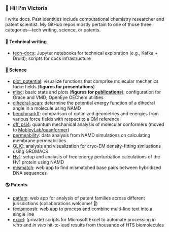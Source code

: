 ### 👋 Hi! I'm Victoria

I write docs. Past identities include computational chemistry researcher and patent scientist. My GitHub repos mostly pertain to one of those three categories—tech writing, science, or patents.

#### 📝 Technical writing

* [tech-docs](https://github.com/vtlim/tech-docs): Jupyter notebooks for technical exploration (e.g., Kafka + Druid); scripts for docs infrastructure

#### 🔬 Science

* [plot_potential](https://github.com/vtlim/plot_potential): visualize functions that comprise molecular mechanics force fields (__figures for presentations__)
* [misc](https://github.com/vtlim/misc): basic stats and plots (__figures for [publications](https://scholar.google.com/citations?hl=en&user=aGYEEPUAAAAJ&view_op=list_works)__);  configuration for Grace and VMD; OpenEye OEChem utilities
* [dihedral-scan](https://github.com/vtlim/dihedral-scan): determine the potential energy function of a dihedral angle in a molecule using NAMD
* [benchmarkff](https://github.com/MobleyLab/benchmarkff): comparison of optimized geometries and energies from various force fields with respect to a QM reference
* [off_psi4](https://github.com/vtlim/off_psi4): quantum mechanical analysis of molecular conformers (moved to [MobleyLab/quanformer](https://github.com/MobleyLab/quanformer))
* [permeability](https://github.com/vtlim/permeability): data analysis from NAMD simulations on calculating membrane permeabilities
* [GLIC](https://github.com/vtlim/GLIC): analysis and visualization for cryo-EM density-fitting simluations using GROMACS
* [Hv1](https://github.com/vtlim/Hv1): setup and analysis of free energy perturbation calculations of the Hv1 protein using NAMD
* [mismatch](https://github.com/vtlim/mismatch): web app to find mismatched base pairs between hybridized DNA sequences

#### 🌎  Patents

* [patfam](https://github.com/vtlim/patfam): web app for analysis of patent families across different jurisdictions (collaborations welcome! 👯)
* [textsmoosh](https://github.com/vtlim/textsmoosh): web app to process and combine multi-line text into a single line
* [excel](https://github.com/vtlim/excel): (private) scripts for Microsoft Excel to automate processing _in vitro_ and _in vivo_ hit-to-lead results from thousands of HTS biomolecules


<!--
**vtlim/vtlim** is a ✨ _special_ ✨ repository because its `README.md` (this file) appears on your GitHub profile.

Here are some ideas to get you started:

- 🔭 I’m currently working on ...
- 🌱 I’m currently learning ...
- 👯 I’m looking to collaborate on ...
- 🤔 I’m looking for help with ...
- 💬 Ask me about ...
- 📫 How to reach me: ...
- 😄 Pronouns: ...
- ⚡ Fun fact: ...
-->
